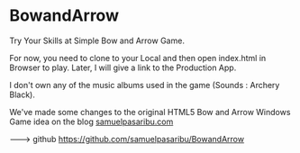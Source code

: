 # BowandArrow
Try Your Skills at Simple Bow and Arrow Game.

For now, you need to clone to your Local and then open index.html in Browser to play. Later, I will give a link to the Production App.

I don't own any of the music albums used in the game  (Sounds : Archery Black).

We've made some changes to the original HTML5 Bow and Arrow Windows Game idea on the blog <a href="https://www.samuelpasaribu.com/2022/01/game-html5-bow-and-arrow-windows.html"> samuelpasaribu.com</a>

---> github https://github.com/samuelpasaribu/BowandArrow